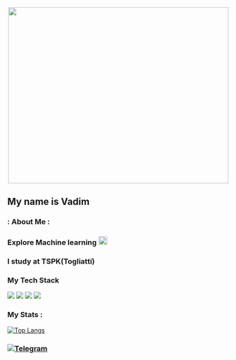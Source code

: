 <div align="center">
  <img src="https://media.giphy.com/media/CVtNe84hhYF9u/giphy.gif" width="500" height ="400"/>
</div>

##                                               My name is Vadim
### : About Me :

### Explore Machine learning <img src= "https://cdn-icons-png.flaticon.com/128/900/900961.png" width = "20" height = "20" />
### I study at TSPK(Togliatti)
### My Tech Stack
<img src="https://img.shields.io/badge/Python-191970?style=for-the-badge&logo=Python&logoColor=yellow"/> <img src="https://img.shields.io/badge/html-orange?style=for-the-badge&logo=HTML5&logoColor=white"/> <img src="https://img.shields.io/badge/Css-blue?style=for-the-badge&logo=CSS3&logoColor=white"/>
<img src="https://img.shields.io/badge/JavaScript-black?style=for-the-badge&logo=JavaScript&logoColor=yellow"/>

### My Stats :
[![Top Langs](https://github-readme-stats.vercel.app/api/top-langs/?username=Saantej&layout=compact&theme=midnight-purple)](https://github.com/anuraghazra/github-readme-stats)
### [![Telegram](https://img.shields.io/badge/-Telegram-42AAFF?style=for-the-badge&logo=telegram&logoColor=black)](https://t.me/santejka)
